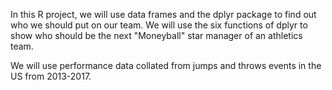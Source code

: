 In this R project, we will use data frames and the dplyr package to find out who we should put on our team. We will use the six functions of dplyr to show who should be the next "Moneyball" star manager of an athletics team.

We will use performance data collated from jumps and throws events in the US from 2013-2017.

